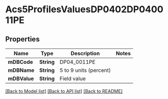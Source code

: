 # Acs5ProfilesValuesDP0402DP040011PE

## Properties
Name | Type | Description | Notes
------------ | ------------- | ------------- | -------------
**mDBCode** | **String** | DP04_0011PE | 
**mDBName** | **String** | 5 to 9 units (percent) | 
**mDBValue** | **String** | Field value | 

[[Back to Model list]](../README.md#documentation-for-models) [[Back to API list]](../README.md#documentation-for-api-endpoints) [[Back to README]](../README.md)


